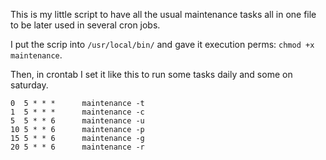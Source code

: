 This is my little script to have all the usual maintenance tasks all in one file to be later used in several cron jobs.

I put the scrip into `/usr/local/bin/` and gave it execution perms: `chmod +x maintenance`.

Then, in crontab I set it like this to run some tasks daily and some on saturday.

```
0  5 * * *      maintenance -t
1  5 * * *      maintenance -c
5  5 * * 6      maintenance -u
10 5 * * 6      maintenance -p
15 5 * * 6      maintenance -g
20 5 * * 6      maintenance -r
```
